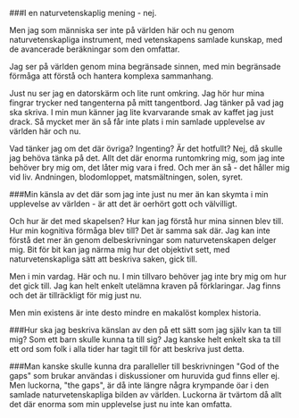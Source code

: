 ###I en naturvetenskaplig mening - nej.

Men jag som människa ser inte på världen här och nu genom naturvetenskapliga instrument, med vetenskapens samlade kunskap, med de avancerade beräkningar som den omfattar.

Jag ser på världen genom mina begränsade sinnen, med min begränsade förmåga att förstå och hantera komplexa sammanhang.

Just nu ser jag en datorskärm och lite runt omkring. Jag hör hur mina fingrar trycker ned tangenterna på mitt tangentbord. Jag tänker på vad jag ska skriva. I min mun känner jag lite kvarvarande smak av kaffet jag just drack. Så mycket mer än så får inte plats i min samlade upplevelse av världen här och nu.

Vad tänker jag om det där övriga? Ingenting? Är det hotfullt? Nej, då skulle jag behöva tänka på det. Allt det där enorma runtomkring mig, som jag inte behöver bry mig om, det låter mig vara i fred. Och mer än så - det håller mig vid liv. Andningen, blodomloppet, matsmältningen, solen, syret.

###Min känsla av det där som jag inte just nu mer än kan skymta i min upplevelse av världen - är att det är oerhört gott och välvilligt.

Och hur är det med skapelsen? Hur kan jag förstå hur mina sinnen blev till. Hur min kognitiva förmåga blev till? Det är samma sak där. Jag kan inte förstå det mer än genom delbeskrivningar som naturvetenskapen delger mig. Bit för bit kan jag närma mig hur det objektivt sett, med naturvetenskapliga sätt att beskriva saken, gick till.

Men i min vardag. Här och nu. I min tillvaro behöver jag inte bry mig om hur det gick till. Jag kan helt enkelt utelämna kraven på förklaringar. Jag finns och det är tillräckligt för mig just nu.

Men min existens är inte desto mindre en makalöst komplex historia.

###Hur ska jag beskriva känslan av den på ett sätt som jag själv kan ta till mig? Som ett barn skulle kunna ta till sig? Jag kanske helt enkelt ska ta till ett ord som folk i alla tider har tagit till för att beskriva just detta.

###Man kanske skulle kunna dra paralleller till beskrivningen "God of the gaps" som brukar användas i diskussioner om huruvida gud finns eller ej. Men luckorna, "the gaps", är då inte längre några krympande öar i den samlade naturvetenskapliga bilden av världen. Luckorna är tvärtom då allt det där enorma som min upplevelse just nu inte kan omfatta. 
